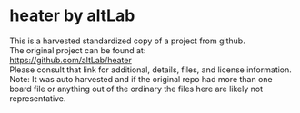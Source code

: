 
# heater by altLab  
This is a harvested standardized copy of a project from github.  
The original project can be found at:  
https://github.com/altLab/heater  
Please consult that link for additional, details, files, and license information.  
Note: It was auto harvested and if the original repo had more than one board file or anything out of the ordinary the files here are likely not representative.  
    